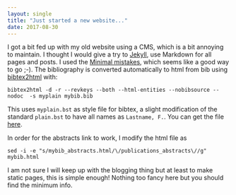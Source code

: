 ```yaml
---
layout: single
title: "Just started a new website..."
date: 2017-08-30
---
```


I got a bit fed up with my old website using a CMS, which is a bit
annoying to maintain. I thought I would give a try to
[Jekyll](http://jekyllrb.com), use Markdown for all pages and
posts. I used the
[Minimal mistakes](https://mmistakes.github.io/minimal-mistakes/),
which seems like a good way to go ;-). 
The bibliography is converted automatically to html from bib
using [bibtex2html](https://www.lri.fr/~filliatr/bibtex2html/) with:
```
bibtex2html -d -r --revkeys --both --html-entities --nobibsource --nodoc  -s myplain mybib.bib
```

This uses ```myplain.bst``` as style file for bibtex, a slight
modification of the standard ```plain.bst``` to have all names as
```Lastname, F.```. You can get the file [here](/assets/files/myplain.bst).

In order for the abstracts link to work, I modify the html file as
```
sed -i -e "s/mybib_abstracts.html/\/publications_abstracts\//g" mybib.html
```

I am not sure I will keep up with the blogging thing but at least to
make static pages, this is simple enough! Nothing too fancy here but
you should find the minimum info.


